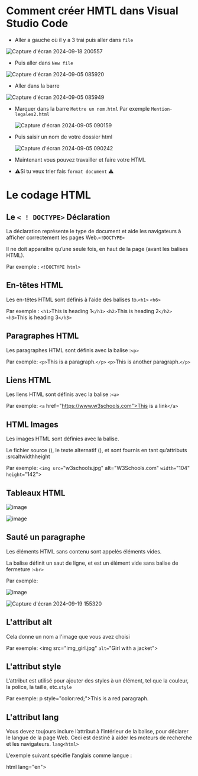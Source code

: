 # Comment créer HMTL dans Visual Studio Code 


* Aller a gauche où il y a 3 trai puis aller dans `file` 

![Capture d'écran 2024-09-18 200557](https://github.com/user-attachments/assets/a5d0aa2a-e5fc-4f76-93ac-65ed65f25d84)


* Puis aller dans `New file`

![Capture d'écran 2024-09-05 085920](https://github.com/user-attachments/assets/1d07607a-ed18-43f5-88f4-79b89b92a533)


* Aller dans la barre 

![Capture d'écran 2024-09-05 085949](https://github.com/user-attachments/assets/c8bd4070-a305-4514-8789-440ed9fb4e85)

* Marquer dans la barre `Mettre un nom.html` Par exemple  `Mention-legales2.html`

  ![Capture d'écran 2024-09-05 090159](https://github.com/user-attachments/assets/9723ffb1-c46d-42e9-b290-e9a4b50d943d)


* Puis saisir un nom de votre dossier html

  ![Capture d'écran 2024-09-05 090242](https://github.com/user-attachments/assets/ad303985-4318-4a25-8515-7006c0ba96b7)


* Maintenant vous pouvez travailler et faire votre HTML 

* ⚠️Si tu veux trier fais `format document` ⚠️

# Le codage HTML 

## Le `< ! DOCTYPE>` Déclaration 

La déclaration représente le type de document et aide les navigateurs à afficher correctement les pages Web.`<!DOCTYPE>`

Il ne doit apparaître qu’une seule fois, en haut de la page (avant les balises HTML).

Par exemple : `<!DOCTYPE html>`


## En-têtes HTML

Les en-têtes HTML sont définis à l’aide des balises to.`<h1>` `<h6>`

Par exemple : `<h1>`This is heading 1`</h1>`
              `<h2>`This is heading 2`</h2>`
             ` <h3>`This is heading 3`</h3>`


## Paragraphes HTML

Les paragraphes HTML sont définis avec la balise :`<p>`

Par exemple:
`<p>`This is a paragraph.`</p>`
`<p>`This is another paragraph.`</p>`


## Liens HTML

Les liens HTML sont définis avec la balise :`<a>`

Par exemple: 
`<a` href="https://www.w3schools.com">This is a link`</a>`


## HTML Images

Les images HTML sont définies avec la balise.<img>

Le fichier source (), le texte alternatif (), et sont fournis en tant qu’attributs :srcaltwidthheight


Par exemple: 
`<img src=`"w3schools.jpg" alt="W3Schools.com" `width=`"104" `height=`"142">


## Tableaux HTML



![image](https://github.com/user-attachments/assets/29b42a1d-51d2-4d29-8780-bb0238720a07)




![image](https://github.com/user-attachments/assets/19423fd6-41c9-4f1e-bae9-5ac06954e247)



## Sauté un paragraphe 

Les éléments HTML sans contenu sont appelés éléments vides.

La balise définit un saut de ligne, et est un élément vide sans balise de fermeture :`<br>`


Par exemple:

![image](https://github.com/user-attachments/assets/03b4116b-2a8b-4458-937b-dc55dc92445d)


![Capture d'écran 2024-09-19 155320](https://github.com/user-attachments/assets/6d7e43e0-3550-4c6d-9618-fee66b669cfb)





## L'attribut alt 

Cela donne un nom a l'image que vous avez choisi 

Par exemple: 
<img src="img_girl.jpg" `alt=`"Girl with a jacket">


## L'attribut style 

L’attribut est utilisé pour ajouter des styles à un élément, tel que la couleur, la police, la taille, etc.`style`

Par exemple: 
p style="color:red;">This is a red paragraph.</p> 


## L'attribut lang 

Vous devez toujours inclure l’attribut à l’intérieur de la balise, pour déclarer le langue de la page Web. Ceci est destiné à aider les moteurs de recherche et les navigateurs. `lang<html>`

L’exemple suivant spécifie l’anglais comme langue :

html lang="en"> 


